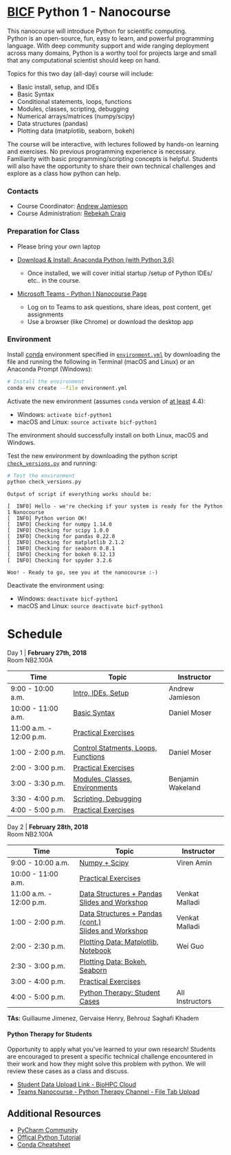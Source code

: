 # [BICF](http://www.utsouthwestern.edu/labs/bioinformatics/) Python 1 - Nanocourse

This nanocourse will introduce Python for scientific computing.  
Python is an open-source, fun, easy to learn, and powerful programming language.
With deep community support and wide ranging deployment across many domains, Python is a worthy tool for projects large and small that any computational scientist should keep on hand.

Topics for this two day (all-day) course will include:

- Basic install, setup, and IDEs
- Basic Syntax
- Conditional statements, loops, functions
- Modules, classes, scripting, debugging
- Numerical arrays/matrices (numpy/scipy)
- Data structures (pandas)
- Plotting data (matplotlib, seaborn, bokeh)

The course will be interactive, with lectures followed by hands-on learning and exercises.
No previous programming experience is necessary. Familiarity with basic programming/scripting concepts is helpful. Students will also have the opportunity to share their own technical challenges and explore as a class how python can help.

### Contacts
* Course Coordinator: [Andrew Jamieson](mailto:andrew.jamieson@utsouthwestern.edu)
* Course Administration: [Rebekah Craig](mailto:rebekah.craig@utsouthwestern.edu)

### Preparation for Class

- Please bring your own laptop
- [Download & Install: Anaconda Python (with Python 3.6)](https://www.anaconda.com/download/)

	- Once installed, we will cover initial startup /setup of Python IDEs/ etc.. in the course.

- [Microsoft Teams - Python I Nanocourse Page](https://teams.microsoft.com/l/team/19%3a7010286a46384e80b00e912136e0f03d%40thread.skype/conversations?groupId=1056ac69-541c-4966-af52-1d4220a5d88e&tenantId=9d418695-71ac-4c31-b5b2-c196c8ec3c8a)

	- Log on to Teams to ask questions, share ideas, post content, get assignments
	- Use a browser (like Chrome) or download the desktop app


### Environment

Install [conda](https://conda.io) environment specified in [`environment.yml`](environment.yml) by downloading the file and running the following in Terminal (macOS and Linux) or an Anaconda Prompt (Windows):

```sh
# Install the environment
conda env create --file environment.yml
```

Activate the new environment (assumes `conda` version of [at least](https://github.com/conda/conda/blob/9d759d8edeb86569c25f6eb82053f09581013a2a/CHANGELOG.md#440-2017-12-20) 4.4):

* Windows: `activate bicf-python1`
* macOS and Linux: `source activate bicf-python1`

The environment should successfully install on both Linux, macOS and Windows.

Test the new environment by downloading the python script [`check_versions.py`](check_versions.py) and running:


```sh
# Test the environment
python check_versions.py
```
```
Output of script if everything works should be:

[  INFO] Hello - we're checking if your system is ready for the Python 1 Nanocourse
[  INFO] Python verion OK!
[  INFO] Checking for numpy 1.14.0
[  INFO] Checking for scipy 1.0.0
[  INFO] Checking for pandas 0.22.0
[  INFO] Checking for matplotlib 2.1.2
[  INFO] Checking for seaborn 0.8.1
[  INFO] Checking for bokeh 0.12.13
[  INFO] Checking for spyder 3.2.6

Woo! - Ready to go, see you at the nanocourse :-)
```

Deactivate the environment using:

* Windows: `deactivate bicf-python1`
* macOS and Linux: `source deactivate bicf-python1`

# Schedule

Day 1  | **February 27th, 2018**  
Room NB2.100A

| Time  | Topic | Instructor |
| ------------- | ------------- | ------------- |
| 9:00 - 10:00 a.m. | [Intro, IDEs, Setup](https://teams.microsoft.com/_#/files/General?threadId=19%3A7010286a46384e80b00e912136e0f03d%40thread.skype&ctx=channel&context=0.%2520Intro%2520%252B%2520Setup)  | Andrew Jamieson |
| 10:00 - 11:00 a.m.  | [Basic Syntax](https://teams.microsoft.com/_#/files/General?threadId=19%3A7010286a46384e80b00e912136e0f03d%40thread.skype&ctx=channel&context=1.%2520Basic%2520Syntax)  | Daniel Moser |
| 11:00 a.m. - 12:00 p.m.| [Practical Exercises](https://teams.microsoft.com/_#/files/General?threadId=19%3A7010286a46384e80b00e912136e0f03d%40thread.skype&ctx=channel&context=1.%2520Basic%2520Syntax) |  |
| 1:00 - 2:00 p.m.|[Control Statments, Loops, Functions](https://teams.microsoft.com/_#/files/General?threadId=19%3A7010286a46384e80b00e912136e0f03d%40thread.skype&ctx=channel&context=2.%2520Control-Functions-loops)| Daniel Moser |
| 2:00 - 3:00 p.m.|[Practical Exercises](https://teams.microsoft.com/_#/files/General?threadId=19%3A7010286a46384e80b00e912136e0f03d%40thread.skype&ctx=channel&context=2.%2520Control-Functions-loops) |  |
| 3:00 - 3:30 p.m.|[Modules, Classes, Environments](https://teams.microsoft.com/_#/files/General?threadId=19%3A7010286a46384e80b00e912136e0f03d%40thread.skype&ctx=channel&context=3.%2520Modules%2520%2526%2520Classes) | Benjamin Wakeland |
| 3:30 - 4:00 p.m.|[Scripting, Debugging](https://teams.microsoft.com/_#/files/General?threadId=19%3A7010286a46384e80b00e912136e0f03d%40thread.skype&ctx=channel&context=3.%2520Modules%2520%2526%2520Classes) | |
| 4:00 - 5:00 p.m.|[Practical Exercises](https://teams.microsoft.com/_#/files/General?threadId=19%3A7010286a46384e80b00e912136e0f03d%40thread.skype&ctx=channel&context=3.%2520Modules%2520%2526%2520Classes) | |

Day 2  | **February 28th, 2018**  
Room NB2.100A

| Time  | Topic | Instructor |
| ------------- | ------------- | ------------- |
| 9:00 - 10:00 a.m. | [Numpy + Scipy](https://teams.microsoft.com/_#/files/General?threadId=19%3A7010286a46384e80b00e912136e0f03d%40thread.skype&ctx=channel&context=4.%2520Numpy%2520%252B%2520SciPy)  | Viren Amin |
| 10:00 - 11:00 a.m.  | [Practical Exercises](https://teams.microsoft.com/_#/files/General?threadId=19%3A7010286a46384e80b00e912136e0f03d%40thread.skype&ctx=channel&context=4.%2520Numpy%2520%252B%2520SciPy)  |  |
| 11:00 a.m. - 12:00 p.m.| [Data Structures + Pandas](lectures/introduction_to_pandas_and_dataframes.slides.html) <br> [Slides and Workshop](lectures/pandas_workshop.zip)| Venkat Malladi |
| 1:00 - 2:00 p.m.|[Data Structures + Pandas (cont.)](lectures/introduction_to_pandas_and_dataframes.slides.html) <br> [Slides and Workshop](lectures/pandas_workshop.zip)| Venkat Malladi |
| 2:00 - 2:30 p.m.|[Plotting Data: Matplotlib, Notebook](https://teams.microsoft.com/_#/files/General?threadId=19%3A7010286a46384e80b00e912136e0f03d%40thread.skype&ctx=channel&context=6.%2520Matplotlib%2520%252B%2520Bokeh%2520%252B%2520Seaborn) | Wei Guo |
| 2:30 - 3:00 p.m.|[Plotting Data: Bokeh, Seaborn](https://teams.microsoft.com/_#/files/General?threadId=19%3A7010286a46384e80b00e912136e0f03d%40thread.skype&ctx=channel&context=6.%2520Matplotlib%2520%252B%2520Bokeh%2520%252B%2520Seaborn) |  |
| 3:00 - 4:00 p.m.|[Practical Exercises](https://teams.microsoft.com/_#/files/General?threadId=19%3A7010286a46384e80b00e912136e0f03d%40thread.skype&ctx=channel&context=6.%2520Matplotlib%2520%252B%2520Bokeh%2520%252B%2520Seaborn) |  |
| 4:00 - 5:00 p.m.|[Python Therapy: Student Cases](img/py.png) | All Instructors |

__TAs:__ Guillaume Jimenez, Gervaise Henry, Behrouz Saghafi Khadem

#### Python Therapy for Students

Opportunity to apply what you've learned to your own research! Students are encouraged to present a specific technical challenge encountered in their work and how they might solve this problem with python. We will review these cases as a class and discuss.

- [Student Data Upload Link - BioHPC Cloud](https://cloud.biohpc.swmed.edu/index.php/s/bdScPpoVlOsa6qx)
- [Teams Nanocourse - Python Therapy Channel - File Tab Upload](https://teams.microsoft.com/_#/files/Python%20Therapy?threadId=19%3Ade66d0e1eeb34888b1cd5797a8182d97%40thread.skype&ctx=channel)

## Additional Resources

- [PyCharm Community](https://www.jetbrains.com/pycharm/download/)
- [Offical Python Tutorial](https://docs.python.org/3/tutorial/)
- [Conda Cheatsheet](https://conda.io/docs/_downloads/conda-cheatsheet.pdf)
